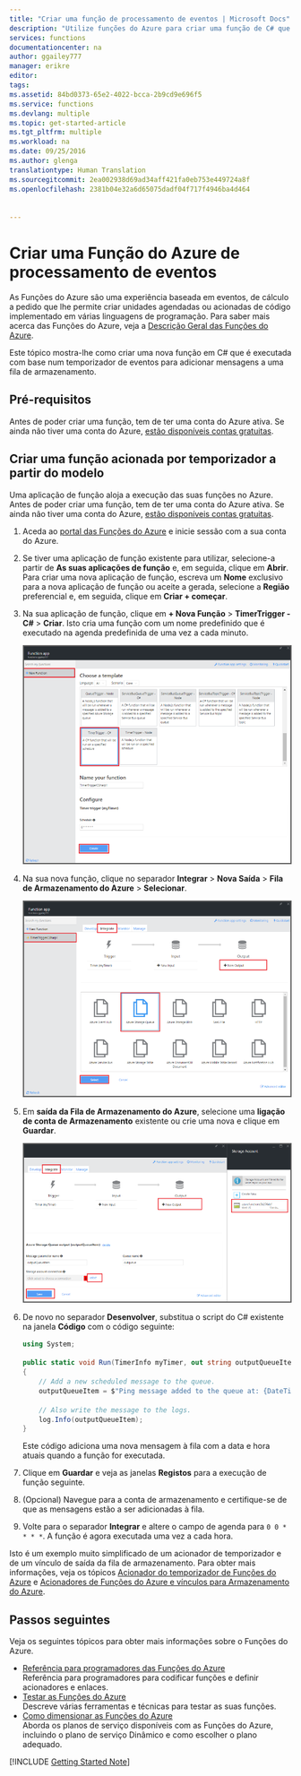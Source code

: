 ```yaml
---
title: "Criar uma função de processamento de eventos | Microsoft Docs"
description: "Utilize funções do Azure para criar uma função de C# que seja executada com base num temporizador de eventos."
services: functions
documentationcenter: na
author: ggailey777
manager: erikre
editor: 
tags: 
ms.assetid: 84bd0373-65e2-4022-bcca-2b9cd9e696f5
ms.service: functions
ms.devlang: multiple
ms.topic: get-started-article
ms.tgt_pltfrm: multiple
ms.workload: na
ms.date: 09/25/2016
ms.author: glenga
translationtype: Human Translation
ms.sourcegitcommit: 2ea002938d69ad34aff421fa0eb753e449724a8f
ms.openlocfilehash: 2381b04e32a6d65075dadf04f717f4946ba4d464


---
```

# <a name="create-an-event-processing-azure-function"></a>Criar uma Função do Azure de processamento de eventos
As Funções do Azure são uma experiência baseada em eventos, de cálculo a pedido que lhe permite criar unidades agendadas ou acionadas de código implementado em várias linguagens de programação. Para saber mais acerca das Funções do Azure, veja a [Descrição Geral das Funções do Azure](functions-overview.md).

Este tópico mostra-lhe como criar uma nova função em C# que é executada com base num temporizador de eventos para adicionar mensagens a uma fila de armazenamento. 

## <a name="prerequisites"></a>Pré-requisitos
Antes de poder criar uma função, tem de ter uma conta do Azure ativa. Se ainda não tiver uma conta do Azure, [estão disponíveis contas gratuitas](https://azure.microsoft.com/free/).

## <a name="create-a-timertriggered-function-from-the-template"></a>Criar uma função acionada por temporizador a partir do modelo
Uma aplicação de função aloja a execução das suas funções no Azure. Antes de poder criar uma função, tem de ter uma conta do Azure ativa. Se ainda não tiver uma conta do Azure, [estão disponíveis contas gratuitas](https://azure.microsoft.com/free/). 

1. Aceda ao [portal das Funções do Azure](https://functions.azure.com/signin) e inicie sessão com a sua conta do Azure.
2. Se tiver uma aplicação de função existente para utilizar, selecione-a partir de **As suas aplicações de função** e, em seguida, clique em **Abrir**. Para criar uma nova aplicação de função, escreva um **Nome** exclusivo para a nova aplicação de função ou aceite a gerada, selecione a **Região** preferencial e, em seguida, clique em **Criar + começar**. 
3. Na sua aplicação de função, clique em **+ Nova Função** > **TimerTrigger - C#** > **Criar**. Isto cria uma função com um nome predefinido que é executado na agenda predefinida de uma vez a cada minuto. 
   
    ![Criar uma nova função de acionada por temporizador](./media/functions-create-an-event-processing-function/functions-create-new-timer-trigger.png)
4. Na sua nova função, clique no separador **Integrar** > **Nova Saída** > **Fila de Armazenamento do Azure** > **Selecionar**.
   
    ![Criar uma nova função de acionada por temporizador](./media/functions-create-an-event-processing-function/functions-create-storage-queue-output-binding.png)
5. Em **saída da Fila de Armazenamento do Azure**, selecione uma **ligação de conta de Armazenamento** existente ou crie uma nova e clique em **Guardar**. 
   
    ![Criar uma nova função de acionada por temporizador](./media/functions-create-an-event-processing-function/functions-create-storage-queue-output-binding-2.png)
6. De novo no separador **Desenvolver**, substitua o script do C# existente na janela **Código** com o código seguinte:
    ```cs   
    using System;

    public static void Run(TimerInfo myTimer, out string outputQueueItem, TraceWriter log)
    {
        // Add a new scheduled message to the queue.
        outputQueueItem = $"Ping message added to the queue at: {DateTime.Now}.";

        // Also write the message to the logs.
        log.Info(outputQueueItem);
    }
    ```
   
    Este código adiciona uma nova mensagem à fila com a data e hora atuais quando a função for executada.
7. Clique em **Guardar** e veja as janelas **Registos** para a execução de função seguinte.
8. (Opcional) Navegue para a conta de armazenamento e certifique-se de que as mensagens estão a ser adicionadas à fila.
9. Volte para o separador **Integrar** e altere o campo de agenda para `0 0 * * * *`. A função é agora executada uma vez a cada hora. 

Isto é um exemplo muito simplificado de um acionador de temporizador e de um vínculo de saída da fila de armazenamento. Para obter mais informações, veja os tópicos [Acionador do temporizador de Funções do Azure](functions-bindings-timer.md) e [Acionadores de Funções do Azure e vínculos para Armazenamento do Azure](functions-bindings-storage.md).

## <a name="next-steps"></a>Passos seguintes
Veja os seguintes tópicos para obter mais informações sobre o Funções do Azure.

* [Referência para programadores das Funções do Azure](functions-reference.md)  
  Referência para programadores para codificar funções e definir acionadores e enlaces.
* [Testar as Funções do Azure](functions-test-a-function.md)  
  Descreve várias ferramentas e técnicas para testar as suas funções.
* [Como dimensionar as Funções do Azure](functions-scale.md)  
  Aborda os planos de serviço disponíveis com as Funções do Azure, incluindo o plano de serviço Dinâmico e como escolher o plano adequado.  

[!INCLUDE [Getting Started Note](../../includes/functions-get-help.md)]




<!--HONumber=Nov16_HO2-->


